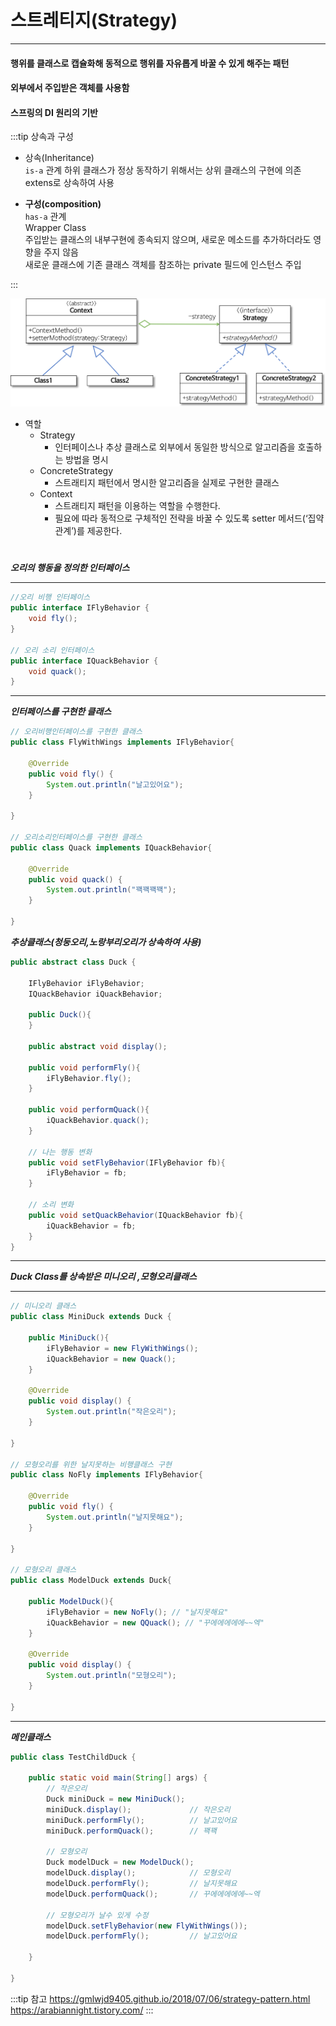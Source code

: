 # 스트레티지(Strategy)
---
#### 행위를 클래스로 캡슐화해 동적으로 행위를 자유롭게 바꿀 수 있게 해주는 패턴  
#### 외부에서 주입받은 객체를 사용함 
#### 스프링의 DI 원리의 기반

:::tip 상속과 구성
 - 상속(Inheritance)  
`is-a` 관계 
하위 클래스가 정상 동작하기 위해서는 상위 클래스의 구현에 의존  
extens로 상속하여 사용

 - **구성(composition)**  
 `has-a` 관계  
Wrapper Class   
주입받는 클래스의 내부구현에 종속되지 않으며, 새로운 메소드를 추가하더라도 영향을 주지 않음  
새로운 클래스에 기존 클래스 객체를 참조하는 private 필드에 인스턴스 주입  

:::


![클래스 다이어그램](/image/strategy-pattern.png)

- 역할
    - Strategy
        - 인터페이스나 추상 클래스로 외부에서 동일한 방식으로 알고리즘을 호출하는 방법을 명시
    - ConcreteStrategy
        - 스트래티지 패턴에서 명시한 알고리즘을 실제로 구현한 클래스
    - Context
        - 스트래티지 패턴을 이용하는 역할을 수행한다.
        - 필요에 따라 동적으로 구체적인 전략을 바꿀 수 있도록 setter 메서드(‘집약 관계’)를 제공한다.

#

***오리의 행동을 정의한 인터페이스***
___
``` java
//오리 비행 인터페이스
public interface IFlyBehavior {
    void fly();
}

// 오리 소리 인터페이스
public interface IQuackBehavior {
    void quack();
}
```
___
***인터페이스를 구현한 클래스***
``` java
// 오리비행인터페이스를 구현한 클래스
public class FlyWithWings implements IFlyBehavior{
 
    @Override
    public void fly() {
        System.out.println("날고있어요");
    }
 
}

// 오리소리인터페이스를 구현한 클래스
public class Quack implements IQuackBehavior{
 
    @Override
    public void quack() {
        System.out.println("꽥꽥꽥꽥");
    }
 
}

```

***추상클래스(청둥오리,노랑부리오리가 상속하여 사용)***
``` java
public abstract class Duck {
     
    IFlyBehavior iFlyBehavior;
    IQuackBehavior iQuackBehavior;
     
    public Duck(){
    }
     
    public abstract void display();
     
    public void performFly(){
        iFlyBehavior.fly();
    }
     
    public void performQuack(){
        iQuackBehavior.quack();
    }
     
    // 나는 행동 변화
    public void setFlyBehavior(IFlyBehavior fb){
        iFlyBehavior = fb;
    }
     
    // 소리 변화
    public void setQuackBehavior(IQuackBehavior fb){
        iQuackBehavior = fb;
    }
}
```
___


***Duck Class를 상속받은 미니오리 ,모형오리클래스***
___
``` java
// 미니오리 클래스
public class MiniDuck extends Duck {
     
    public MiniDuck(){
        iFlyBehavior = new FlyWithWings();
        iQuackBehavior = new Quack();
    }
     
    @Override
    public void display() {
        System.out.println("작은오리");
    }
 
}

// 모형오리를 위한 날지못하는 비행클래스 구현
public class NoFly implements IFlyBehavior{
 
    @Override
    public void fly() {
        System.out.println("날지못해요");
    }
 
}

// 모형오리 클래스
public class ModelDuck extends Duck{
 
    public ModelDuck(){
        iFlyBehavior = new NoFly(); // "날지못해요"
        iQuackBehavior = new QQuack(); // "꾸에에에에에~~엑"
    }
     
    @Override
    public void display() {
        System.out.println("모형오리");
    }
     
}
```
---
***메인클래스***
``` java
public class TestChildDuck {
 
    public static void main(String[] args) {
        // 작은오리
        Duck miniDuck = new MiniDuck();
        miniDuck.display();             // 작은오리
        miniDuck.performFly();          // 날고있어요
        miniDuck.performQuack();        // 꽥꽥
                  
        // 모형오리
        Duck modelDuck = new ModelDuck();
        modelDuck.display();            // 모형오리
        modelDuck.performFly();         // 날지못해요
        modelDuck.performQuack();       // 꾸에에에에에~~엑

        // 모형오리가 날수 있게 수정
        modelDuck.setFlyBehavior(new FlyWithWings());
        modelDuck.performFly();         // 날고있어요
         
    }
 
}
```

:::tip 참고
https://gmlwjd9405.github.io/2018/07/06/strategy-pattern.html  
https://arabiannight.tistory.com/
:::
